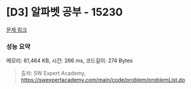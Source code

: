 # [D3] 알파벳 공부 - 15230 

[문제 링크](https://swexpertacademy.com/main/code/problem/problemDetail.do?contestProbId=AYLnMQT6vPADFATf) 

### 성능 요약

메모리: 61,464 KB, 시간: 266 ms, 코드길이: 274 Bytes



> 출처: SW Expert Academy, https://swexpertacademy.com/main/code/problem/problemList.do